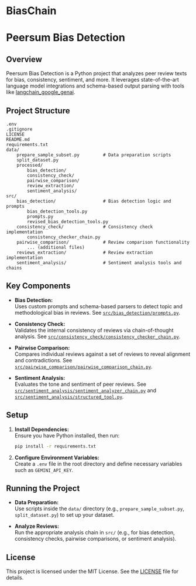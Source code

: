 # BiasChain
# Peersum Bias Detection
## Overview
Peersum Bias Detection is a Python project that analyzes peer review texts for bias, consistency, sentiment, and more. It leverages state-of-the-art language model integrations and schema-based output parsing with tools like [langchain_google_genai](https://github.com/langchain-ai/langchain).

## Project Structure
```
.env
.gitignore
LICENSE
README.md
requirements.txt
data/
    prepare_sample_subset.py         # Data preparation scripts
    split_dataset.py
    processed/
        bias_detection/
        consistency_check/
        pairwise_comparison/
        review_extraction/
        sentiment_analysis/
src/
    bias_detection/                  # Bias detection logic and prompts
        bias_detection_tools.py
        prompts.py
        revised_bias_detection_tools.py
    consistency_check/               # Consistency check implementation
        consistency_checker_chain.py
    pairwise_comparison/             # Review comparison functionality
        ... (additional files)
    reviews_extraction/              # Review extraction implementation
    sentiment_analysis/              # Sentiment analysis tools and chains
```

## Key Components

- **Bias Detection:**  
  Uses custom prompts and schema-based parsers to detect topic and methodological bias in reviews. See [`src/bias_detection/prompts.py`](src/bias_detection/prompts.py).

- **Consistency Check:**  
  Validates the internal consistency of reviews via chain-of-thought analysis. See [`src/consistency_check/consistency_checker_chain.py`](src/consistency_check/consistency_checker_chain.py).

- **Pairwise Comparison:**  
  Compares individual reviews against a set of reviews to reveal alignment and contradictions. See [`src/pairwise_comparison/pairwise_comparison_chain.py`](src/pairwise_comparison/pairwise_comparison_chain.py).

- **Sentiment Analysis:**  
  Evaluates the tone and sentiment of peer reviews. See [`src/sentiment_analysis/sentiment_analyzer_chain.py`](src/sentiment_analysis/sentiment_analyzer_chain.py) and [`src/sentiment_analysis/structured_tool.py`](src/sentiment_analysis/structured_tool.py).

## Setup

1. **Install Dependencies:**  
   Ensure you have Python installed, then run:
   ```sh
   pip install -r requirements.txt
   ```

2. **Configure Environment Variables:**  
   Create a `.env` file in the root directory and define necessary variables such as `GEMINI_API_KEY`.

## Running the Project

- **Data Preparation:**  
  Use scripts inside the `data/` directory (e.g., `prepare_sample_subset.py`, `split_dataset.py`) to set up your dataset.

- **Analyze Reviews:**  
  Run the appropriate analysis chain in `src/` (e.g., for bias detection, consistency checks, pairwise comparisons, or sentiment analysis).

## License
This project is licensed under the MIT License. See the [LICENSE](LICENSE) file for details.
